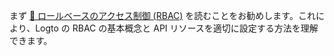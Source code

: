 まず [🔐 ロールベースのアクセス制御 (RBAC)](/authorization/role-based-access-control) を読むことをお勧めします。これにより、Logto の RBAC の基本概念と API リソースを適切に設定する方法を理解できます。
